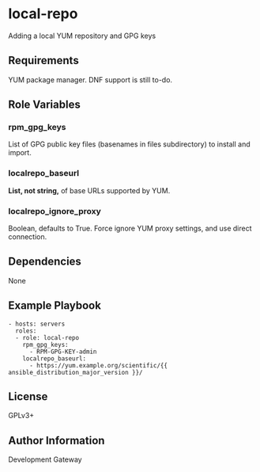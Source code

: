 local-repo
=========

Adding a local YUM repository and GPG keys

Requirements
------------

YUM package manager. DNF support is still to-do.

Role Variables
--------------

### rpm\_gpg\_keys

List of GPG public key files (basenames in files subdirectory) to install and import.

### localrepo\_baseurl

**List, not string,** of base URLs supported by YUM.

### localrepo\_ignore\_proxy

Boolean, defaults to True. Force ignore YUM proxy settings, and use direct connection.

Dependencies
------------

None

Example Playbook
----------------

    - hosts: servers
      roles:
      - role: local-repo
        rpm_gpg_keys:
          - RPM-GPG-KEY-admin
        localrepo_baseurl:
          - https://yum.example.org/scientific/{{ ansible_distribution_major_version }}/

License
-------

GPLv3+

Author Information
------------------

Development Gateway
